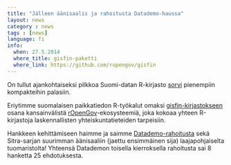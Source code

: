```yaml
---
title: "Jälleen äänisaalis ja rahoitusta Datademo-haussa"
layout: news
category : news
tags : [news]
language: fi
info:
  when: 27.5.2014
  where_title: gisfin-paketti
  where_link: https://github.com/ropengov/gisfin
---
```


On tullut ajankohtaiseksi pilkkoa Suomi-datan R-kirjasto [sorvi](http://louhos.github.com/sorvi) pienempiin kompakteihin palasiin.  

Eriytimme suomalaisen paikkatiedon R-työkalut omaksi [gisfin-kirjastokseen](http://github.com/ropengov/gisfin) osana kansainvälistä [rOpenGov](http://ropengov.github.io)-ekosysteemiä, joka kokoaa yhteen R-kirjastoja laskennallisten yhteiskuntatieteiden tarpeisiin.  

Hankkeen kehittämiseen haimme ja saimme [Datademo-rahoitusta](http://datademo.fi/toisen-kierroksen-tulokset/) sekä Sitra-sarjan suurimman äänisaaliin (jaettu ensimmäinen sija) laajapohjaiselta tuomaristolta! Yhteensä Datademon toisella kierroksella rahoitusta sai 8 hanketta 25 ehdotuksesta.  

















